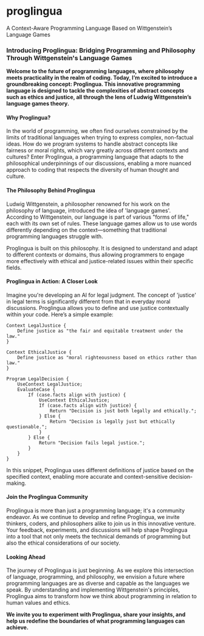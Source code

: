 # proglingua
A Context-Aware Programming Language Based on Wittgenstein’s Language Games

### **Introducing Proglingua: Bridging Programming and Philosophy Through Wittgenstein's Language Games**

**Welcome to the future of programming languages, where philosophy meets practicality in the realm of coding. Today, I’m excited to introduce a groundbreaking concept: Proglingua. This innovative programming language is designed to tackle the complexities of abstract concepts such as ethics and justice, all through the lens of Ludwig Wittgenstein’s language games theory.**

#### **Why Proglingua?**
In the world of programming, we often find ourselves constrained by the limits of traditional languages when trying to express complex, non-factual ideas. How do we program systems to handle abstract concepts like fairness or moral rights, which vary greatly across different contexts and cultures? Enter Proglingua, a programming language that adapts to the philosophical underpinnings of our discussions, enabling a more nuanced approach to coding that respects the diversity of human thought and culture.

#### **The Philosophy Behind Proglingua**
Ludwig Wittgenstein, a philosopher renowned for his work on the philosophy of language, introduced the idea of 'language games'. According to Wittgenstein, our language is part of various "forms of life," each with its own set of rules. These language games allow us to use words differently depending on the context—something that traditional programming languages struggle with.

Proglingua is built on this philosophy. It is designed to understand and adapt to different contexts or domains, thus allowing programmers to engage more effectively with ethical and justice-related issues within their specific fields.

#### **Proglingua in Action: A Closer Look**
Imagine you're developing an AI for legal judgment. The concept of 'justice' in legal terms is significantly different from that in everyday moral discussions. Proglingua allows you to define and use justice contextually within your code. Here’s a simple example:

```progl
Context LegalJustice {
    Define justice as "the fair and equitable treatment under the law."
}

Context EthicalJustice {
    Define justice as "moral righteousness based on ethics rather than law."
}

Program LegalDecision {
    UseContext LegalJustice;
    EvaluateCase {
        If (case.facts align with justice) {
            UseContext EthicalJustice;
            If (case.facts align with justice) {
                Return "Decision is just both legally and ethically.";
            } Else {
                Return "Decision is legally just but ethically questionable.";
            }
        } Else {
            Return "Decision fails legal justice.";
        }
    }
}
```

In this snippet, Proglingua uses different definitions of justice based on the specified context, enabling more accurate and context-sensitive decision-making.

#### **Join the Proglingua Community**
Proglingua is more than just a programming language; it's a community endeavor. As we continue to develop and refine Proglingua, we invite thinkers, coders, and philosophers alike to join us in this innovative venture. Your feedback, experiments, and discussions will help shape Proglingua into a tool that not only meets the technical demands of programming but also the ethical considerations of our society.

#### **Looking Ahead**
The journey of Proglingua is just beginning. As we explore this intersection of language, programming, and philosophy, we envision a future where programming languages are as diverse and capable as the languages we speak. By understanding and implementing Wittgenstein's principles, Proglingua aims to transform how we think about programming in relation to human values and ethics.

**We invite you to experiment with Proglingua, share your insights, and help us redefine the boundaries of what programming languages can achieve.**
